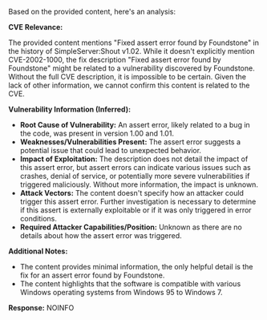 Based on the provided content, here's an analysis:

**CVE Relevance:**

The provided content mentions "Fixed assert error found by Foundstone" in the history of SimpleServer:Shout v1.02. While it doesn't explicitly mention CVE-2002-1000, the fix description "Fixed assert error found by Foundstone" might be related to a vulnerability discovered by Foundstone. Without the full CVE description, it is impossible to be certain. Given the lack of other information, we cannot confirm this content is related to the CVE.

**Vulnerability Information (Inferred):**

*   **Root Cause of Vulnerability:** An assert error, likely related to a bug in the code, was present in version 1.00 and 1.01.
*   **Weaknesses/Vulnerabilities Present:** The assert error suggests a potential issue that could lead to unexpected behavior.
*   **Impact of Exploitation:** The description does not detail the impact of this assert error, but assert errors can indicate various issues such as crashes, denial of service, or potentially more severe vulnerabilities if triggered maliciously. Without more information, the impact is unknown.
*   **Attack Vectors:** The content doesn't specify how an attacker could trigger this assert error. Further investigation is necessary to determine if this assert is externally exploitable or if it was only triggered in error conditions.
*   **Required Attacker Capabilities/Position:** Unknown as there are no details about how the assert error was triggered.

**Additional Notes:**

*   The content provides minimal information, the only helpful detail is the fix for an assert error found by Foundstone.
*   The content highlights that the software is compatible with various Windows operating systems from Windows 95 to Windows 7.

**Response:**
NOINFO